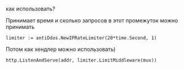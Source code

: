 как использовать?
<p>
Принимает время и сколько запросов в этот промежуток можно принимать

```
limiter := antiDdos.NewIPRateLimiter(20*time.Second, 1)
```

Потом как хендлер можно использовать)

```
http.ListenAndServe(addr, limiter.LimitMiddleware(mux))
```
